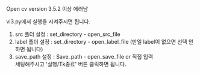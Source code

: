 Open cv version 3.5.2 이상 에러남

vi3.py에서 실행을 시켜주시면 됩니다.
1. src 폴더 설정 : set_directory - open_src_file
2. label 폴더 설정 : set_directory - open_label_file (만일 label이 없으면 선택 안하면 됩니다)
3. save_path 설정 : Save_path - open_save_file or 직접 입력  
세팅해주시고 '실행/Tk종료' 버튼 클릭하면 됩니다.
